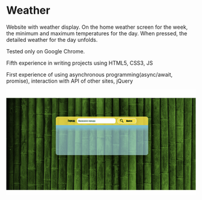 # Weather

Website with weather display. On the home weather screen for the week, the minimum and maximum temperatures for the day. When pressed, the detailed weather for the day unfolds.

Tested only on Google Chrome.

Fifth experience in writing projects using HTML5, CSS3, JS

First experience of using asynchronous programming(async/await, promise), interaction with API of other sites, jQuery

![weather_demo](https://github.com/oOFaYOo/Weather/blob/master/demo.gif)
